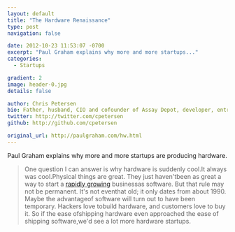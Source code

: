 ```yaml
---
layout: default
title: "The Hardware Renaissance"
type: post
navigation: false

date: 2012-10-23 11:53:07 -0700
excerpt: "Paul Graham explains why more and more startups..."
categories:
  - Startups

gradient: 2
image: header-0.jpg
details: false

author: Chris Petersen
bio: Father, husband, CIO and cofounder of Assay Depot, developer, entrepreneur and technologist.
twitter: http://twitter.com/cpetersen
github: http://github.com/cpetersen

original_url: http://paulgraham.com/hw.html
---
```



Paul Graham explains why more and more startups are producing hardware.

 > One question I can answer is why hardware is suddenly cool.It always was cool.Physical things are great. They just haven'tbeen as great a way to start a [rapidly growing](http://paulgraham.com/growth.html) businessas software. But that rule may not be permanent. It's not eventhat old; it only dates from about 1990. Maybe the advantageof software will turn out to have been temporary. Hackers love tobuild hardware, and customers love to buy it. So if the ease ofshipping hardware even approached the ease of shipping software,we'd see a lot more hardware startups.

